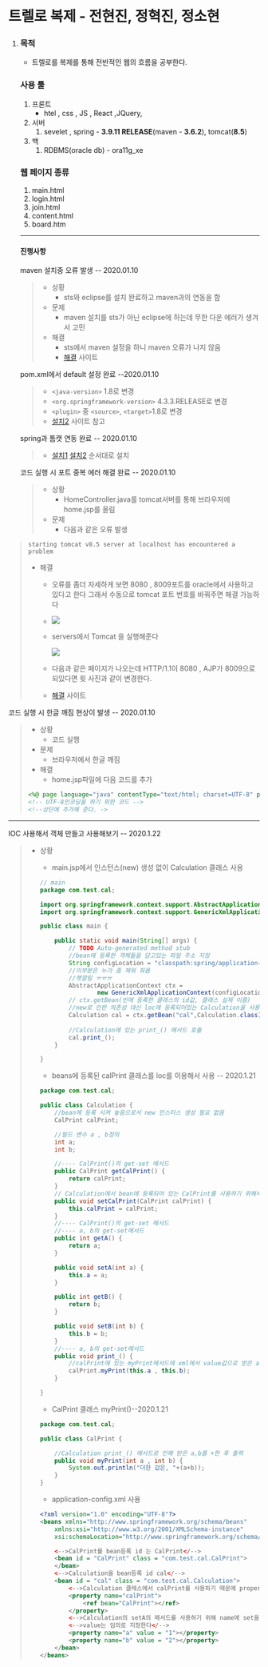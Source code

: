 # 트렐로 복제 - 전현진, 정혁진, 정소현

1. ### 목적

   - 트렐로를 복제를 통해 전반적인 웹의 흐름을 공부한다.

   ### 사용 툴

   1. 프론트
      - htel , css , JS , React ,JQuery, 
   2. 서버
      1. sevelet , spring - **3.9.11 RELEASE**(maven - **3.6.2**), tomcat(**8.5**)
   3. 백
      1. RDBMS(oracle db)  - ora11g_xe

   ### 웹 페이지 종류

   1. main.html
   2. login.html
   3. join.html
   4. content.html
   5. board.htm

   

   

   

   -------------

   #### 진행사항

   maven 설치중 오류 발생 -- 2020.01.10

   > - 상황
   >   - sts와 eclipse를 설치 완료하고 maven과의 연동을 함
   > - 문제
   >   - maven 설치를 sts가 아닌 eclipse에 하는데 무한 다운 에러가 생겨서 고민
   > - 해결 
   >   - sts에서 maven 설정을 하니 maven 오류가 나지 않음 
   >   - [해결](https://aristatait.tistory.com/65) 사이트

   pom.xml에서 default 설정 완료 --2020.01.10

   > - `<java-version>`  1.8로 변경
   > - `<org.springframework-version>` 4.3.3.RELEASE로 변경
   > - `<plugin>` 중 `<source>`, `<target>`1.8로 변경
   > - [설치2](https://all-record.tistory.com/156) 사이트 참고

   spring과 톰캣 연동 완료 -- 2020.01.10

   > - [설치1](https://all-record.tistory.com/46) [설치2](https://all-record.tistory.com/156) 순서대로 설치

    코드 실행 시 포트 중복 에러 해결 완료 -- 2020.01.10

   > - 상황
   >   - HomeController.java를 tomcat서버를 통해 브라우저에 home.jsp를 올림
   > - 문제
   >   - 다음과 같은 오류 발생
>
   > ```word
   > starting tomcat v8.5 server at localhost has encountered a problem
   > ```
>
   > - 해결 
>
   >   - 오류를 좀더 자세하게 보면 8080 , 8009포트를 oracle에서 사용하고 있다고 한다 그래서 수동으로 tomcat 포트 번호를 바꿔주면 해결 가능하다 
>
   >   
>
   >   - ![](.\ReadmeIMG1.png)
>
   >   
>
   >   
>
   >   - servers에서 Tomcat 을 실행해준다
>
   >     ![](.\ReadmeIMG2.png)
   >
   >   - 다음과 같은 페이지가 나오는데 HTTP/1.1이 8080 , AJP가 8009으로 되있다면 윗 사진과 같이 변경한다.
   >
   >   - [해결](https://coding-factory.tistory.com/13)  사이트
   
코드 실행 시 한글 깨짐 현상이 발생 -- 2020.01.10
   
   > - 상황
   >   - 코드 실행
   > - 문제
   >   - 브라우저에서 한글 깨짐
   > - 해결
   >   - home.jsp파일에 다음 코드를 추가
   >
   > ```jsp
   > <%@ page language="java" contentType="text/html; charset=UTF-8" pageEncoding="UTF-8" %>
   > <!-- UTF-8인코딩을 하기 위한 코드 -->
   > <!--상단에 추가해 준다. ->
   > ```

---------------------

IOC 사용해서 객체 만들고 사용해보기 -- 2020.1.22

> - 상황
>
>   - main.jsp에서 인스턴스(new) 생성 없이 Calculation 클래스 사용
>
>   ``` java
>   // main
>   package com.test.cal;
>   
>   import org.springframework.context.support.AbstractApplicationContext;
>   import org.springframework.context.support.GenericXmlApplicationContext;
>   
>   public class main {
>   
>   	public static void main(String[] args) {
>   		// TODO Auto-generated method stub
>           //bean에 등록한 객체들을 담고있는 파일 주소 지정
>   		String configLocation = "classpath:spring/application-config.xml";
>   		//이부분은 누가 좀 채워 줘욥
>           //햇깔림 ㅠㅠㅠ
>   		AbstractApplicationContext ctx = 
>   	            new GenericXmlApplicationContext(configLocation);
>   		// ctx.getBean(빈에 등록한 클래스의 id값, 클래스 실제 이름)
>           //new로 인한 의존성 대신 loc에 등록되어있는 Calculation을 사용하기 위한 메서드
>   		Calculation cal = ctx.getBean("cal",Calculation.class);
>   		
>   		//Calculation에 있는 print_() 메서드 호출
>   		cal.print_();
>   	}
>   
>   }
>   
>   ```
>   -  beans에 등록된 calPrint 클래스를 loc를 이용해서 사용 -- 2020.1.21
>
>   ```java
>   package com.test.cal;
>   
>   public class Calculation {
>   	//bean에 등록 시켜 놓음으로서 new 인스터스 생성 필요 없음
>   	CalPrint calPrint;
>   
>   	//필드 변수 a , b정의
>   	int a;
>   	int b;
>   
>   	//---- CalPrint()의 get-set 메서드
>   	public CalPrint getCalPrint() {
>   		return calPrint;
>   	}
>   	// Calculation에서 bean에 등록되어 있는 CalPrint를 사용하기 위해서는 setter 메서드가 필요하다 
>   	public void setCalPrint(CalPrint calPrint) {
>   		this.calPrint = calPrint;
>   	}
>   	//---- CalPrint()의 get-set 메서드	
>       //---- a, b의 get-set메서드 
>   	public int getA() {
>   		return a;
>   	}
>   
>   	public void setA(int a) {
>   		this.a = a;
>   	}
>   
>   	public int getB() {
>   		return b;
>   	}
>   
>   	public void setB(int b) {
>   		this.b = b;
>   	}
>       //---- a, b의 get-set메서드 
>   	public void print_() {
>           //calPrint에 있는 myPrint메서드에 xml에서 value값으로 받은 a,b를 인수로 넘김
>   		calPrint.myPrint(this.a , this.b);
>   	}
>   
>   }
>   ```
>
>   - CalPrint 클래스 myPrint()--2020.1.21
>
>   ```java
>   package com.test.cal;
>   
>   public class CalPrint {
>   
>       //Calculation print_() 메서드로 인해 받은 a,b를 +한 후 출력
>   	public void myPrint(int a , int b) {
>   		System.out.println("더한 값은, "+(a+b));
>   	}
>   }
>   ```
>
>   - application-config.xml 사용
>
>   ``` xml
>   <?xml version="1.0" encoding="UTF-8"?>
>   <beans xmlns="http://www.springframework.org/schema/beans"
>   	xmlns:xsi="http://www.w3.org/2001/XMLSchema-instance"
>   	xsi:schemaLocation="http://www.springframework.org/schema/beans http://www.springframework.org/schema/beans/spring-beans.xsd">
>   
>       <-->CalPrint를 bean등록 id 는 CalPrint</-->
>   	<bean id = "CalPrint" class = "com.test.cal.CalPrint">
>   	</bean>
>   	<-->Calculation을 bean등록 id cal</-->
>   	<bean id = "cal" class = "com.test.cal.Calculation">
>           <-->Calculation 클레스에서 calPrint를 사용하기 때문에 property 태그를 이용해서 ref 		   지정</-->
>   		<property name="calPrint">
>   			<ref bean="CalPrint"></ref>
>   		</property>
>           <-->Calculation의 setA의 메서드를 사용하기 위해 name에 set을 지우고 첫 글자가 대문			자라면 소문자로 바꾼뒤 name을 지정한다</-->
>           <-->value는 임의로 지정한다</-->
>   		<property name="a" value = "1"></property>
>   		<property name="b" value = "2"></property>
>   	</bean>
>   </beans>
>   ```
>
>   